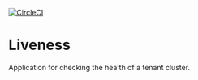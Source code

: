 [![CircleCI](https://circleci.com/gh/giantswarm/liveness.svg?&style=shield&circle-token=4a9231c3fd0adf22193a186149ccaeb3a72188d4)](https://circleci.com/gh/giantswarm/liveness)

# Liveness
Application for checking the health of a tenant cluster.
